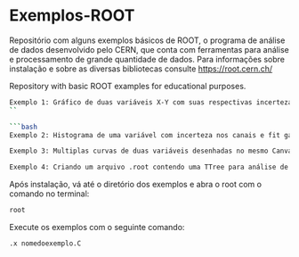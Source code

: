 # Exemplos-ROOT
Repositório com alguns exemplos básicos de ROOT, o programa de análise de dados desenvolvido pelo CERN, que conta com ferramentas para análise e processamento de grande quantidade de dados. Para informações sobre instalação e sobre as diversas bibliotecas consulte https://root.cern.ch/

Repository with basic ROOT examples for educational purposes.

```bash
Exemplo 1: Gráfico de duas variáveis X-Y com suas respectivas incertezas e um ajuste linear. (plotxytxt.C)
``

```bash
Exemplo 2: Histograma de uma variável com incerteza nos canais e fit gaussiano. (Hist_1d.C)
```


```bash
Exemplo 3: Multiplas curvas de duas variáveis desenhadas no mesmo Canvas. (multiplotXYtxt.C)
```


```bash
Exemplo 4: Criando um arquivo .root contendo uma TTree para análise de dados a partir de um arquivo txt de multiplas colunas. 
```


Após instalação, vá até o diretório dos exemplos e abra o root com o comando no terminal:

```bash
root
```

Execute os exemplos com o seguinte comando:

```bash
.x nomedoexemplo.C
```
